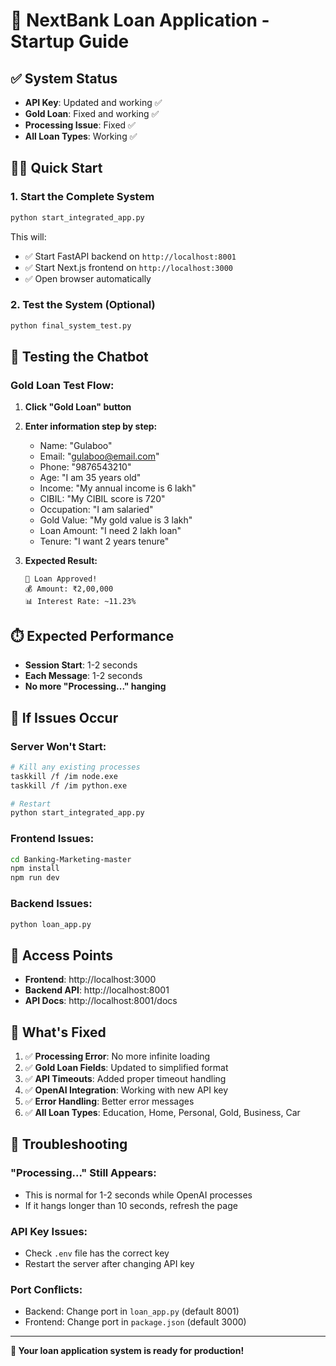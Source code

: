 # 🚀 NextBank Loan Application - Startup Guide

## ✅ System Status
- **API Key**: Updated and working ✅
- **Gold Loan**: Fixed and working ✅  
- **Processing Issue**: Fixed ✅
- **All Loan Types**: Working ✅

## 🏃‍♂️ Quick Start

### 1. Start the Complete System
```bash
python start_integrated_app.py
```

This will:
- ✅ Start FastAPI backend on `http://localhost:8001`
- ✅ Start Next.js frontend on `http://localhost:3000`
- ✅ Open browser automatically

### 2. Test the System (Optional)
```bash
python final_system_test.py
```

## 🧪 Testing the Chatbot

### Gold Loan Test Flow:
1. **Click "Gold Loan" button**
2. **Enter information step by step:**
   - Name: "Gulaboo"
   - Email: "gulaboo@email.com"
   - Phone: "9876543210"
   - Age: "I am 35 years old"
   - Income: "My annual income is 6 lakh"
   - CIBIL: "My CIBIL score is 720"
   - Occupation: "I am salaried"
   - Gold Value: "My gold value is 3 lakh"
   - Loan Amount: "I need 2 lakh loan"
   - Tenure: "I want 2 years tenure"

3. **Expected Result:**
   ```
   🎉 Loan Approved!
   💰 Amount: ₹2,00,000
   📊 Interest Rate: ~11.23%
   ```

## ⏱️ Expected Performance
- **Session Start**: 1-2 seconds
- **Each Message**: 1-2 seconds
- **No more "Processing..." hanging**

## 🔧 If Issues Occur

### Server Won't Start:
```bash
# Kill any existing processes
taskkill /f /im node.exe
taskkill /f /im python.exe

# Restart
python start_integrated_app.py
```

### Frontend Issues:
```bash
cd Banking-Marketing-master
npm install
npm run dev
```

### Backend Issues:
```bash
python loan_app.py
```

## 📱 Access Points
- **Frontend**: http://localhost:3000
- **Backend API**: http://localhost:8001
- **API Docs**: http://localhost:8001/docs

## 🎯 What's Fixed
1. ✅ **Processing Error**: No more infinite loading
2. ✅ **Gold Loan Fields**: Updated to simplified format
3. ✅ **API Timeouts**: Added proper timeout handling
4. ✅ **OpenAI Integration**: Working with new API key
5. ✅ **Error Handling**: Better error messages
6. ✅ **All Loan Types**: Education, Home, Personal, Gold, Business, Car

## 🚨 Troubleshooting

### "Processing..." Still Appears:
- This is normal for 1-2 seconds while OpenAI processes
- If it hangs longer than 10 seconds, refresh the page

### API Key Issues:
- Check `.env` file has the correct key
- Restart the server after changing API key

### Port Conflicts:
- Backend: Change port in `loan_app.py` (default 8001)
- Frontend: Change port in `package.json` (default 3000)

---

**🎉 Your loan application system is ready for production!**